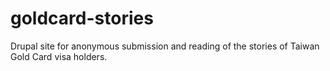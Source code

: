 # goldcard-stories
Drupal site for anonymous submission and reading of the stories of Taiwan Gold Card visa holders. 
